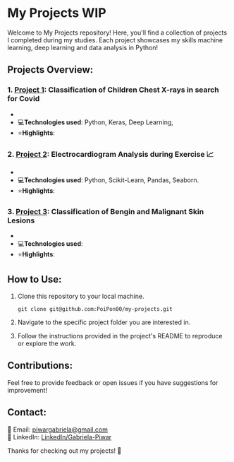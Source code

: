 # My Projects WIP

Welcome to My Projects repository! Here, you'll find a collection of projects I completed during my studies. Each project showcases my skills machine learning, deep learning and data analysis in Python! 

## Projects Overview:

### 1. [Project 1](): **Classification of Children Chest X-rays in search for Covid** 

- 
- 💻**Technologies used**: Python, Keras, Deep Learning, 
- ⭐**Highlights**: 

### 2. [Project 2](): **Electrocardiogram Analysis during Exercise** 📈

- 
- 💻**Technologies used**: Python, Scikit-Learn, Pandas, Seaborn.
- ⭐**Highlights**:
  
### 3. [Project 3](): **Classification of Bengin and Malignant Skin Lesions**

- 
- 💻**Technologies used**: 
- ⭐**Highlights**: 

## How to Use:

1. Clone this repository to your local machine.

       git clone git@github.com:PoiPon00/my-projects.git

2. Navigate to the specific project folder you are interested in.

3. Follow the instructions provided in the project's README to reproduce or explore the work.

## Contributions:

Feel free to provide feedback or open issues if you have suggestions for improvement!

## Contact:

📧 Email: piwargabriela@gmail.com <br>
🔗 LinkedIn: [LinkedIn/Gabriela-Piwar](https://www.linkedin.com/in/gabriela-piwar)

Thanks for checking out my projects! 🚀
